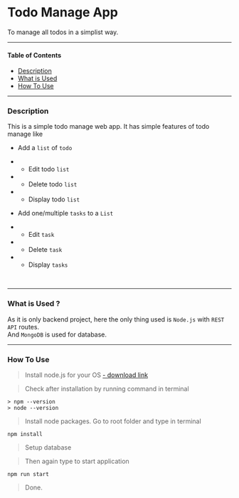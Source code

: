 # Todo Manage App
To manage all todos in a simplist way.

---
#### Table of Contents
* [Description](#description)
* [What is Used ](#what-is-used)
* [How To Use ](#how-to-use)


---
### Description
This is a simple todo manage web app. It has simple features of todo manage like <br>
* Add a `list` of `todo`
* * Edit todo `list`
* * Delete todo `list`
* * Display todo `list`

* Add one/multiple `tasks` to a `List`
* * Edit `task`
* * Delete `task`
* * Display `tasks` 
<br>

---
### What is Used ?
As it is only backend project, here the only thing used is `Node.js` with `REST API` routes. <br>
And `MongoDB` is used for database.

---

### How To Use
> Install node.js for your OS
[- download link](https://nodejs.org/en/download/) <br>

> Check after installation by running command in terminal
```
> npm --version
> node --version
```

> Install node packages. Go to root folder and type in terminal
```
npm install
```

> Setup database

> Then again type to start application 
```
npm run start
```

> Done.